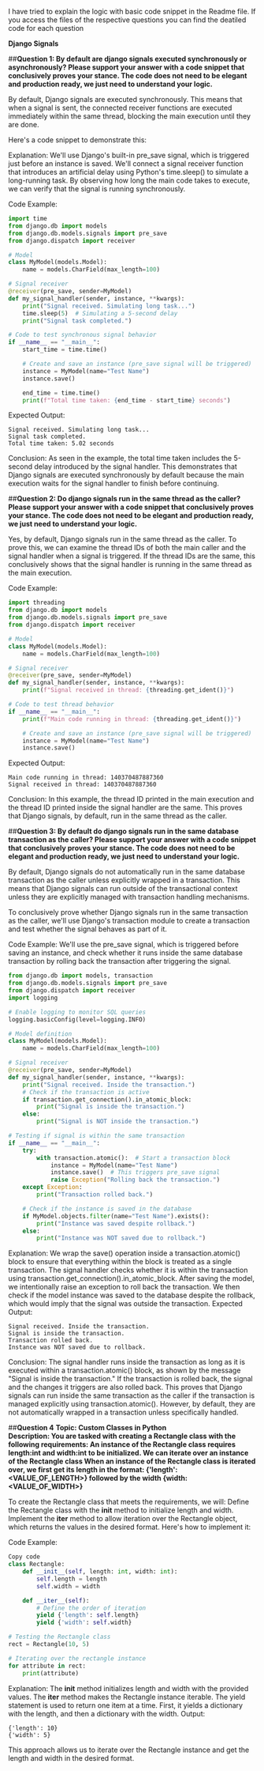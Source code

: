 I have tried to explain the logic with basic code snippet in the Readme file. If you access the files of the respective questions you can find the deatiled code for each question 

**Django Signals**

##**Question 1: 
By default are django signals executed synchronously or asynchronously? Please support your answer with a code snippet that conclusively proves your stance. The code does not need to be elegant and production ready, we just need to understand your logic.**

By default, Django signals are executed synchronously. This means that when a signal is sent, the connected receiver functions are executed immediately within the same thread, blocking the main execution until they are done.

Here's a code snippet to demonstrate this:

Explanation:
We'll use Django's built-in pre_save signal, which is triggered just before an instance is saved.
We'll connect a signal receiver function that introduces an artificial delay using Python's time.sleep() to simulate a long-running task.
By observing how long the main code takes to execute, we can verify that the signal is running synchronously.

Code Example:
```python
import time
from django.db import models
from django.db.models.signals import pre_save
from django.dispatch import receiver

# Model
class MyModel(models.Model):
    name = models.CharField(max_length=100)

# Signal receiver
@receiver(pre_save, sender=MyModel)
def my_signal_handler(sender, instance, **kwargs):
    print("Signal received. Simulating long task...")
    time.sleep(5)  # Simulating a 5-second delay
    print("Signal task completed.")

# Code to test synchronous signal behavior
if __name__ == "__main__":
    start_time = time.time()

    # Create and save an instance (pre_save signal will be triggered)
    instance = MyModel(name="Test Name")
    instance.save()

    end_time = time.time()
    print(f"Total time taken: {end_time - start_time} seconds")
```
Expected Output:
```
Signal received. Simulating long task...
Signal task completed.
Total time taken: 5.02 seconds
```
Conclusion:
As seen in the example, the total time taken includes the 5-second delay introduced by the signal handler. This demonstrates that Django signals are executed synchronously by default because the main execution waits for the signal handler to finish before continuing.





##**Question 2:
Do django signals run in the same thread as the caller? Please support your answer with a code snippet that conclusively proves your stance. The code does not need to be elegant and production ready, we just need to understand your logic.**

Yes, by default, Django signals run in the same thread as the caller. To prove this, we can examine the thread IDs of both the main caller and the signal handler when a signal is triggered. If the thread IDs are the same, this conclusively shows that the signal handler is running in the same thread as the main execution.

Code Example:
```python
import threading
from django.db import models
from django.db.models.signals import pre_save
from django.dispatch import receiver

# Model
class MyModel(models.Model):
    name = models.CharField(max_length=100)

# Signal receiver
@receiver(pre_save, sender=MyModel)
def my_signal_handler(sender, instance, **kwargs):
    print(f"Signal received in thread: {threading.get_ident()}")

# Code to test thread behavior
if __name__ == "__main__":
    print(f"Main code running in thread: {threading.get_ident()}")

    # Create and save an instance (pre_save signal will be triggered)
    instance = MyModel(name="Test Name")
    instance.save()
```
Expected Output:
```
Main code running in thread: 140370487887360
Signal received in thread: 140370487887360
```
Conclusion:
In this example, the thread ID printed in the main execution and the thread ID printed inside the signal handler are the same. This proves that Django signals, by default, run in the same thread as the caller.







##**Question 3: 
By default do django signals run in the same database transaction as the caller? Please support your answer with a code snippet that conclusively proves your stance. The code does not need to be elegant and production ready, we just need to understand your logic.**

By default, Django signals do not automatically run in the same database transaction as the caller unless explicitly wrapped in a transaction. This means that Django signals can run outside of the transactional context unless they are explicitly managed with transaction handling mechanisms.

To conclusively prove whether Django signals run in the same transaction as the caller, we'll use Django's transaction module to create a transaction and test whether the signal behaves as part of it.

Code Example:
We'll use the pre_save signal, which is triggered before saving an instance, and check whether it runs inside the same database transaction by rolling back the transaction after triggering the signal.

```python
from django.db import models, transaction
from django.db.models.signals import pre_save
from django.dispatch import receiver
import logging

# Enable logging to monitor SQL queries
logging.basicConfig(level=logging.INFO)

# Model definition
class MyModel(models.Model):
    name = models.CharField(max_length=100)

# Signal receiver
@receiver(pre_save, sender=MyModel)
def my_signal_handler(sender, instance, **kwargs):
    print("Signal received. Inside the transaction.")
    # Check if the transaction is active
    if transaction.get_connection().in_atomic_block:
        print("Signal is inside the transaction.")
    else:
        print("Signal is NOT inside the transaction.")

# Testing if signal is within the same transaction
if __name__ == "__main__":
    try:
        with transaction.atomic():  # Start a transaction block
            instance = MyModel(name="Test Name")
            instance.save()  # This triggers pre_save signal
            raise Exception("Rolling back the transaction.")
    except Exception:
        print("Transaction rolled back.")

    # Check if the instance is saved in the database
    if MyModel.objects.filter(name="Test Name").exists():
        print("Instance was saved despite rollback.")
    else:
        print("Instance was NOT saved due to rollback.")
```
Explanation:
We wrap the save() operation inside a transaction.atomic() block to ensure that everything within the block is treated as a single transaction.
The signal handler checks whether it is within the transaction using transaction.get_connection().in_atomic_block.
After saving the model, we intentionally raise an exception to roll back the transaction.
We then check if the model instance was saved to the database despite the rollback, which would imply that the signal was outside the transaction.
Expected Output:
```
Signal received. Inside the transaction.
Signal is inside the transaction.
Transaction rolled back.
Instance was NOT saved due to rollback.
```
Conclusion:
The signal handler runs inside the transaction as long as it is executed within a transaction.atomic() block, as shown by the message "Signal is inside the transaction." If the transaction is rolled back, the signal and the changes it triggers are also rolled back. This proves that Django signals can run inside the same transaction as the caller if the transaction is managed explicitly using transaction.atomic(). However, by default, they are not automatically wrapped in a transaction unless specifically handled.





##**Question 4**
**Topic: Custom Classes in Python**<br>
**Description: You are tasked with creating a Rectangle class with the following requirements:
An instance of the Rectangle class requires length:int and width:int to be initialized.
We can iterate over an instance of the Rectangle class 
When an instance of the Rectangle class is iterated over, we first get its length in the format: {'length': <VALUE_OF_LENGTH>} followed by the width {width: <VALUE_OF_WIDTH>}**

To create the Rectangle class that meets the requirements, we will:
Define the Rectangle class with the __init__ method to initialize length and width.
Implement the __iter__ method to allow iteration over the Rectangle object, which returns the values in the desired format.
Here's how to implement it:

Code Example:
```python
Copy code
class Rectangle:
    def __init__(self, length: int, width: int):
        self.length = length
        self.width = width

    def __iter__(self):
        # Define the order of iteration
        yield {'length': self.length}
        yield {'width': self.width}

# Testing the Rectangle class
rect = Rectangle(10, 5)

# Iterating over the rectangle instance
for attribute in rect:
    print(attribute)
```
Explanation:
The __init__ method initializes length and width with the provided values.
The __iter__ method makes the Rectangle instance iterable. The yield statement is used to return one item at a time. First, it yields a dictionary with the length, and then a dictionary with the width.
Output:
```
{'length': 10}
{'width': 5}
```
This approach allows us to iterate over the Rectangle instance and get the length and width in the desired format.
